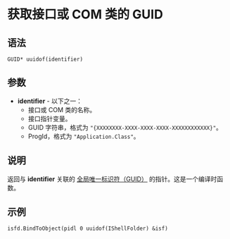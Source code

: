 # 获取接口或 COM 类的 GUID

## 语法

```qm
GUID* uuidof(identifier)
```

## 参数

- **identifier** - 以下之一：
  - 接口或 COM 类的名称。
  - 接口指针变量。
  - GUID 字符串，格式为 `"{XXXXXXXX-XXXX-XXXX-XXXX-XXXXXXXXXXXX}"`。
  - ProgId，格式为 `"Application.Class"`。

## 说明

返回与 **identifier** 关联的 [全局唯一标识符（GUID）](IDP_GUID.md) 的指针。这是一个编译时函数。

## 示例

```qm
isfd.BindToObject(pidl 0 uuidof(IShellFolder) &isf)
```
